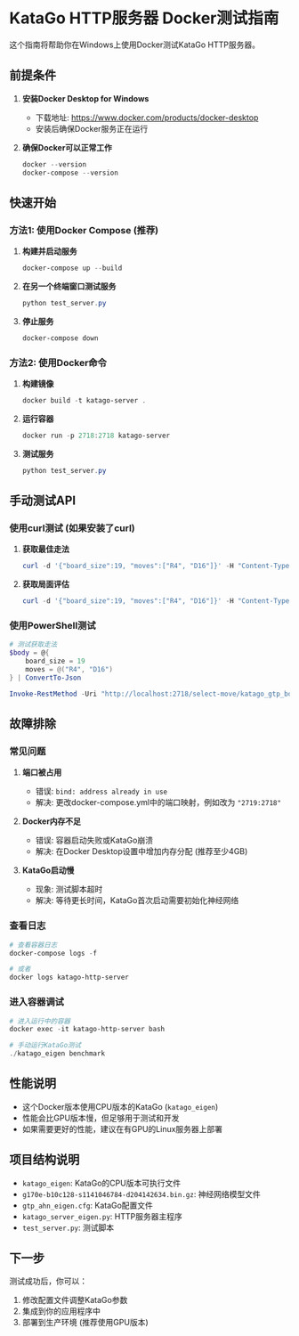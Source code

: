 # KataGo HTTP服务器 Docker测试指南

这个指南将帮助你在Windows上使用Docker测试KataGo HTTP服务器。

## 前提条件

1. **安装Docker Desktop for Windows**
   - 下载地址: https://www.docker.com/products/docker-desktop
   - 安装后确保Docker服务正在运行

2. **确保Docker可以正常工作**
   ```powershell
   docker --version
   docker-compose --version
   ```

## 快速开始

### 方法1: 使用Docker Compose (推荐)

1. **构建并启动服务**
   ```powershell
   docker-compose up --build
   ```

2. **在另一个终端窗口测试服务**
   ```powershell
   python test_server.py
   ```

3. **停止服务**
   ```powershell
   docker-compose down
   ```

### 方法2: 使用Docker命令

1. **构建镜像**
   ```powershell
   docker build -t katago-server .
   ```

2. **运行容器**
   ```powershell
   docker run -p 2718:2718 katago-server
   ```

3. **测试服务**
   ```powershell
   python test_server.py
   ```

## 手动测试API

### 使用curl测试 (如果安装了curl)

1. **获取最佳走法**
   ```powershell
   curl -d '{"board_size":19, "moves":["R4", "D16"]}' -H "Content-Type: application/json" -X POST http://localhost:2718/select-move/katago_gtp_bot
   ```

2. **获取局面评估**
   ```powershell
   curl -d '{"board_size":19, "moves":["R4", "D16"]}' -H "Content-Type: application/json" -X POST http://localhost:2718/score/katago_gtp_bot
   ```

### 使用PowerShell测试

```powershell
# 测试获取走法
$body = @{
    board_size = 19
    moves = @("R4", "D16")
} | ConvertTo-Json

Invoke-RestMethod -Uri "http://localhost:2718/select-move/katago_gtp_bot" -Method Post -Body $body -ContentType "application/json"
```

## 故障排除

### 常见问题

1. **端口被占用**
   - 错误: `bind: address already in use`
   - 解决: 更改docker-compose.yml中的端口映射，例如改为 `"2719:2718"`

2. **Docker内存不足**
   - 错误: 容器启动失败或KataGo崩溃
   - 解决: 在Docker Desktop设置中增加内存分配 (推荐至少4GB)

3. **KataGo启动慢**
   - 现象: 测试脚本超时
   - 解决: 等待更长时间，KataGo首次启动需要初始化神经网络

### 查看日志

```powershell
# 查看容器日志
docker-compose logs -f

# 或者
docker logs katago-http-server
```

### 进入容器调试

```powershell
# 进入运行中的容器
docker exec -it katago-http-server bash

# 手动运行KataGo测试
./katago_eigen benchmark
```

## 性能说明

- 这个Docker版本使用CPU版本的KataGo (`katago_eigen`)
- 性能会比GPU版本慢，但足够用于测试和开发
- 如果需要更好的性能，建议在有GPU的Linux服务器上部署

## 项目结构说明

- `katago_eigen`: KataGo的CPU版本可执行文件
- `g170e-b10c128-s1141046784-d204142634.bin.gz`: 神经网络模型文件
- `gtp_ahn_eigen.cfg`: KataGo配置文件
- `katago_server_eigen.py`: HTTP服务器主程序
- `test_server.py`: 测试脚本

## 下一步

测试成功后，你可以：
1. 修改配置文件调整KataGo参数
2. 集成到你的应用程序中
3. 部署到生产环境 (推荐使用GPU版本)